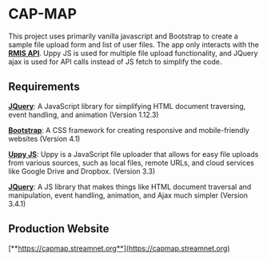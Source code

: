 # CAP-MAP

This project uses primarily vanilla javascript and Bootstrap to create a sample file upload form and list of user files. The app only interacts with the [**RMIS API**](https://github.com/PSMFC-Streamnet-RMPC/rmis-api). Uppy JS is used for multiple file upload functionality, and JQuery ajax is used for API calls instead of JS fetch to simplify the code.

## Requirements

[**JQuery**](https://jquery.com/): A JavaScript library for simplifying HTML document traversing, event handling, and animation (Version 1.12.3)

[**Bootstrap**](https://getbootstrap.com/): A CSS framework for creating responsive and mobile-friendly websites (Version 4.1)

[**Uppy JS**](https://uppy.io/): Uppy is a JavaScript file uploader that allows for easy file uploads from various sources, such as local files, remote URLs, and cloud services like Google Drive and Dropbox. (Version 3.3)

[**JQuery**](https://jquery.com/): A JS library that makes things like HTML document traversal and manipulation, event handling, animation, and Ajax much simpler (Version 3.4.1)

## Production Website

[**https://capmap.streamnet.org**](https://capmap.streamnet.org)

